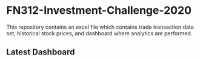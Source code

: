 # FN312-Investment-Challenge-2020
This repository contains an excel file which contains trade transaction data set, historical stock prices, and dashboard where analytics are performed.

## Latest Dashboard
